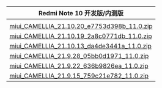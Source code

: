 | Redmi Note 10  开发版/内测版    |
| ---- |
| []()    |
| [miui_CAMELLIA_21.10.20_e7753d398b_11.0.zip](https://hugeota.d.miui.com/21.10.20/miui_CAMELLIA_21.10.20_e7753d398b_11.0.zip)    |
| [miui_CAMELLIA_21.10.19_2a8c0771db_11.0.zip](https://hugeota.d.miui.com/21.10.19/miui_CAMELLIA_21.10.19_2a8c0771db_11.0.zip)    |
| [miui_CAMELLIA_21.10.13_da4de3441a_11.0.zip](https://hugeota.d.miui.com/21.10.13/miui_CAMELLIA_21.10.13_da4de3441a_11.0.zip)    |
| [miui_CAMELLIA_21.9.28_05bb0d1971_11.0.zip](https://hugeota.d.miui.com/21.9.28/miui_CAMELLIA_21.9.28_05bb0d1971_11.0.zip)    |
| [miui_CAMELLIA_21.9.22_636b9826ea_11.0.zip](https://hugeota.d.miui.com/21.9.22/miui_CAMELLIA_21.9.22_636b9826ea_11.0.zip)    |
| [miui_CAMELLIA_21.9.15_759c21e782_11.0.zip](https://hugeota.d.miui.com/21.9.15/miui_CAMELLIA_21.9.15_759c21e782_11.0.zip)    |
